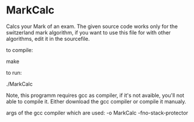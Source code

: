 # MarkCalc
Calcs your Mark of an exam. The given source code works only for the switzerland mark algorithm, if you want to use this file for with other algorithms, edit it in the sourcefile.

to compile: 

make

to run:

./MarkCalc

Note, this programm requires gcc as compiler, if it's not avaible, you'll not able to compile it. Either download the gcc compiler or compile it manualy.

args of the gcc compiler which are used: -o MarkCalc -fno-stack-protector

